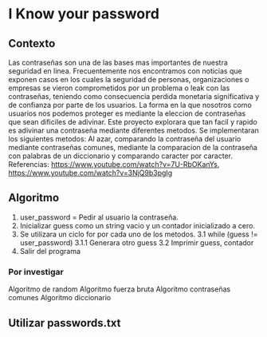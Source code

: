 # I Know your password

## Contexto
Las contraseñas son una de las bases mas importantes de nuestra seguridad en linea. Frecuentemente nos encontramos con noticias que exponen casos en los cuales la seguridad de personas, organizaciones o empresas se vieron comprometidos por un problema o leak con las contraseñas, teniendo como consecuencia perdida monetaria significativa y de confianza por parte de los usuarios. La forma en la que nosotros como usuarios nos podemos proteger es mediante la eleccion de contraseñas que sean dificiles de adivinar. Este proyecto explorara que tan facil y rapido es adivinar una contraseña mediante diferentes metodos. Se implementaran los siguientes metodos: Al azar, comparando la contraseña del usuario mediante contraseñas comunes, mediante la comparacion de la contraseña con palabras de un diccionario y comparando caracter por caracter. Referencias: https://www.youtube.com/watch?v=7U-RbOKanYs, https://www.youtube.com/watch?v=3NjQ9b3pgIg
## Algoritmo
1. user_password = Pedir al usuario la contraseña.
2. Inicializar guess como un string vacio y un contador inicializado a cero.
3. Se utilizara un ciclo for por cada uno de los metodos.
   3.1 while (guess != user_password)
     3.1.1 Generara otro guess
   3.2 Imprimir guess, contador
4. Salir del programa
### Por investigar 
Algoritmo de random
Algoritmo fuerza bruta
Algoritmo contraseñas comunes
Algoritmo diccionario
## Utilizar passwords.txt
